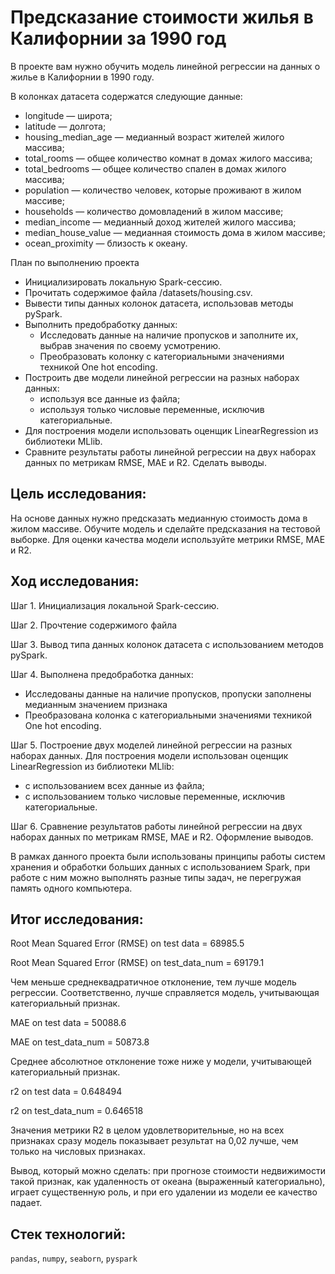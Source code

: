 # Предсказание стоимости жилья в Калифорнии за 1990 год

В проекте вам нужно обучить модель линейной регрессии на данных о жилье в Калифорнии в 1990 году. 

В колонках датасета содержатся следующие данные:
- longitude — широта;
- latitude — долгота;
- housing_median_age — медианный возраст жителей жилого массива;
- total_rooms — общее количество комнат в домах жилого массива;
- total_bedrooms — общее количество спален в домах жилого массива;
- population — количество человек, которые проживают в жилом массиве;
- households — количество домовладений в жилом массиве;
- median_income — медианный доход жителей жилого массива;
- median_house_value — медианная стоимость дома в жилом массиве;
- ocean_proximity — близость к океану.

План по выполнению проекта
- Инициализировать локальную Spark-сессию.
- Прочитать содержимое файла /datasets/housing.csv.
- Вывести типы данных колонок датасета, использовав методы pySpark.
- Выполнить предобработку данных:
   - Исследовать данные на наличие пропусков и заполните их, выбрав значения по своему усмотрению.
   - Преобразовать колонку с категориальными значениями техникой One hot encoding.
- Построить две модели линейной регрессии на разных наборах данных:
   - используя все данные из файла;
   - используя только числовые переменные, исключив категориальные.
- Для построения модели использовать оценщик LinearRegression из библиотеки MLlib.
- Сравните результаты работы линейной регрессии на двух наборах данных по метрикам RMSE, MAE и R2. Сделать выводы.

## Цель исследования:

На основе данных нужно предсказать медианную стоимость дома в жилом массиве. Обучите модель и сделайте предсказания на тестовой выборке. Для оценки качества модели используйте метрики RMSE, MAE и R2.

## Ход исследования:

Шаг 1. Инициализация локальной Spark-сессию.

Шаг 2. Прочтение содержимого файла 

Шаг 3. Вывод типа данных колонок датасета с использованием методов pySpark.

Шаг 4. Выполнена предобработка данных:
  * Исследованы данные на наличие пропусков, пропуски заполнены медианным значением признака
  * Преобразована колонка с категориальными значениями техникой One hot encoding.

Шаг 5. Построение двух моделей линейной регрессии на разных наборах данных. Для построения модели использован оценщик LinearRegression из библиотеки MLlib:
  * с использованием всех данные из файла;
  * с использованием только числовые переменные, исключив категориальные.

Шаг 6. Сравнение результатов работы линейной регрессии на двух наборах данных по метрикам RMSE, MAE и R2. Оформление выводов.

В рамках данного проекта были использованы принципы работы систем хранения и обработки больших данных с использованием Spark, при работе с ним можно выполнять разные типы задач, не перегружая память одного компьютера. 

## Итог исследования:
Root Mean Squared Error (RMSE) on test data = 68985.5

Root Mean Squared Error (RMSE) on test_data_num = 69179.1

Чем меньше среднеквадратичное отклонение, тем лучше модель регрессии. Соответственно, лучше справляется модель, учитывающая категориальный признак.

MAE on test data = 50088.6

MAE on test_data_num = 50873.8

Среднее абсолютное отклонение тоже ниже у модели, учитывающей категориальный признак.

r2 on test data = 0.648494

r2 on test_data_num = 0.646518

Значения метрики R2 в целом удовлетворительные, но на всех признаках сразу модель показывает результат на 0,02 лучше, чем только на числовых признаках.

Вывод, который можно сделать: при прогнозе стоимости недвижимости такой признак, как удаленность от океана (выраженный категориально), играет существенную роль, и при его удалении из модели ее качество падает.

## Стек технологий:
`pandas`, `numpy`, `seaborn`, `pyspark`
